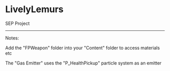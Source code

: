 # LivelyLemurs
SEP Project

---

Notes:

Add the "FPWeapon" folder into your "Content" folder to access materials etc

The "Gas Emitter" uses the "P_HealthPickup" particle system as an emitter
